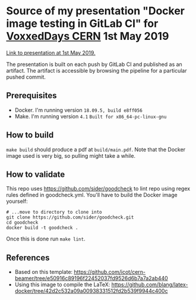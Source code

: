 # Source of my presentation "Docker image testing in GitLab CI" for [VoxxedDays CERN](https://voxxeddays.com/cern/) 1st May 2019

[Link to presentation at 1st May 2019.](https://gitlab.cern.ch/tloekkeb/voxxeddays-cern-docker-image-testing-in-gitlab-ci/-/jobs/4071790/artifacts/file/tloekkeb_voxxeddays_cern_2019_05_01_docker_image_testing_in_gitlab_ci.pdf)

The presentation is built on each push by GitLab CI and published as an artifact. The artifact is accessible by browsing the pipeline for a particular pushed commit.

## Prerequisites

* Docker. I'm running version `18.09.5, build e8ff056`
* Make. I'm running version `4.1` `Built for x86_64-pc-linux-gnu`

## How to build

`make build` should produce a pdf at `build/main.pdf`. Note that the Docker image used is very big, so pulling might take a while.

## How to validate

This repo uses https://github.com/sider/goodcheck to lint repo using regex rules defined in goodcheck.yml. You'll have to build the Docker image yourself:

```
# ...move to directory to clone into
git clone https://github.com/sider/goodcheck.git
cd goodcheck
docker build -t goodcheck .
```

Once this is done run `make lint`.

## References

* Based on this template: <https://github.com/icot/cern-beamer/tree/e50916c89196f22452037fd9526d6b7a7a2ab440>
* Using this image to compile the LaTeX: <https://github.com/blang/latex-docker/tree/42d2c532a09a00938331512fd2b539f9944c400c>
